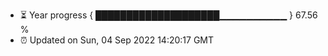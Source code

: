 - ⏳ Year progress { ████████████████████▁▁▁▁▁▁▁▁▁▁ } 67.56 %
- ⏰ Updated on Sun, 04 Sep 2022 14:20:17 GMT

